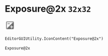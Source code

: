 # Exposure@2x `32x32`
<img src="/img/Exposure.png" width=32 height=32>

``` CSharp
EditorGUIUtility.IconContent("Exposure@2x")
```
```
Exposure@2x
```
